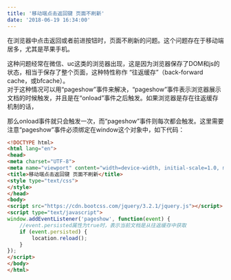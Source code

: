 ```yaml
---
title: '移动端点击返回键 页面不刷新'
date: '2018-06-19 16:34:00'
---   
```

在浏览器中点击返回或者前进按钮时，页面不刷新的问题。这个问题存在于移动端居多，尤其是苹果手机。  
  
这种问题经常在微信、uc这类的浏览器出现，这是因为浏览器保存了DOM和js的状态，相当于保存了整个页面，这种特性称作 “往返缓存”（back-forward cache，或bfcache）。  
对于这种情况可以用“pageshow”事件来解决，“pageshow”事件表示浏览器展示文档的时候触发，并且是在“onload”事件之后触发。如果浏览器是存在往返缓存机制的话，

那么onload事件就只会触发一次，而“pageshow”事件则每次都会触发。这里需要注意“pageshow”事件必须绑定在window这个对象中，如下代码：

```html
<!DOCTYPE html>            
<html lang="en">            
<head>            
<meta charset="UTF-8">     
<meta name="viewport" content="width=device-width, initial-scale=1.0, minimum-scale=1.0, maximum-scale=1.0, user-scalable=no">     
<title>移动端点击返回键 页面不刷新</title>          
<style type="text/css">          
</style>           
</head>            
<body>        
<script src="https://cdn.bootcss.com/jquery/3.2.1/jquery.js"></script>      
<script type="text/javascript">      
window.addEventListener('pageshow', function(event) {
    //event.persisted属性为true时，表示当前文档是从往返缓存中获取
    if (event.persisted) {
        location.reload();  
    }
});
</script>      
</body>            
</html>  
```